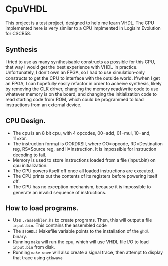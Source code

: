 # CpuVHDL

This project is a test project, designed to help me learn VHDL. The CPU implemented here is very similar to a CPU implmented in Logisim Evolution for CSCB58.

## Synthesis

I tried to use as many synthesisable constructs as possible for this CPU, that way I would get the best experience with VHDL in practice. Unfortunately, I don't own an FPGA, so I had to use simulation-only constructs to get the CPU to interface with the outside world. If/when I get an FPGA, I can hopefully easily refactor in order to acheive synthesis, likely by removing the CLK driver, changing the memory read/write code to use whatever memory is on the board, and changing the initialization code to read starting code from ROM, which could be programmed to load instructions from an external device.

## CPU Design.

* The cpu is an 8 bit cpu, with 4 opcodes, 00=add, 01=mul, 10=and, 11=xor. 
* The instruction format is OORDRSII, where OO=opcode, RD=Destination reg, RS=Source reg, and II=Instruction. It is impossible for instruction decoding to fail.
* Memory is used to store instructions loaded from a file (input.bin) on cpu initialization. 
* The CPU powers itself off once all loaded instructions are executed.
* The CPU prints out the contents of its registers before powering itself off.
* The CPU has no exception mechanism, because it is impossible to generate an invalid sequence of instructions.

## How to load programs.

* Use `./assembler.hs` to create programs. Then, this will output a file `input.bin`. This contains the assembled code
* The `$(GHDL)` Makefile variable points to the installation of the `ghdl` binary.
* Running `make` will run the cpu, which will use VHDL file I/O to load `input.bin` from disk.
* Running `make wave` will also create a signal trace, then attempt to display that trace using `gtkwave`

